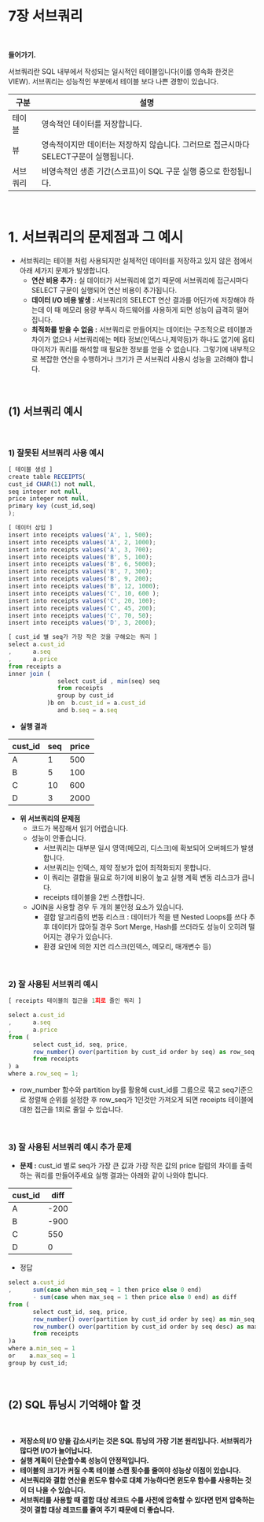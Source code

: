 # 7장 서브쿼리

<br/>

**들어가기.**

서브쿼리란 SQL 내부에서 작성되는 일시적인 테이블입니다(이를 영속화 한것은 VIEW). 서브쿼리는 성능적인 부분에서 테이블 보다 나쁜 경향이 있습니다.

| 구분 | 설명 |
| --- | --- |
| 테이블 | 영속적인 데이터를 저장합니다. |
| 뷰 | 영속적이지만 데이터는 저장하지 않습니다. 그러므로 접근시마다 SELECT구문이 실행됩니다. |
| 서브쿼리 | 비영속적인 생존 기간(스코프)이 SQL 구문 실행 중으로 한정됩니다. |

<br/>

# 1. 서브쿼리의 문제점과 그 예시

- 서브쿼리는 테이블 처럼 사용되지만 실체적인 데이터를 저장하고 있지 않은 점에서 아래 세가지 문제가 발생합니다.
    - **연산 비용 추가 :** 실 데이터가 서브쿼리에 없기 때문에 서브쿼리에 접근시마다 SELECT 구문이 실행되어 연산 비용이 추가됩니다.
    - **데이터 I/O 비용 발생 :** 서브쿼리의 SELECT 연산 결과를 어딘가에 저장해야 하는데 이 때 메모리 용량 부족시 하드웨어를 사용하게 되면 성능이 급격히 떨어 집니다.
    - **최적화를 받을 수 없음 :** 서브쿼리로 만들어지는 데이터는 구조적으로 테이블과 차이가 없으나 서브쿼리에는 메타 정보(인덱스나,제약등)가 하나도 없기에 옵티마이저가 쿼리를 해석할 때 필요한 정보를 얻을 수 없습니다. 그렇기에 내부적으로 복잡한 연산을 수행하거나 크기가 큰 서브쿼리 사용시 성능을 고려해야 합니다.

<br/>

## (1) 서브쿼리 예시

<br/>

### 1) 잘못된 서브쿼리 사용 예시

```jsx
[ 테이블 생성 ]
create table RECEIPTS(
cust_id CHAR(1) not null,
seq integer not null,
price integer not null,
primary key (cust_id,seq)
);

[ 데이터 삽입 ]
insert into receipts values('A', 1, 500);
insert into receipts values('A', 2, 1000);
insert into receipts values('A', 3, 700);
insert into receipts values('B', 5, 100);
insert into receipts values('B', 6, 5000);
insert into receipts values('B', 7, 300);
insert into receipts values('B', 9, 200);
insert into receipts values('B', 12, 1000);
insert into receipts values('C', 10, 600 );
insert into receipts values('C', 20, 100);
insert into receipts values('C', 45, 200);
insert into receipts values('C', 70, 50);
insert into receipts values('D', 3, 2000);

[ cust_id 별 seq가 가장 작은 것을 구해오는 쿼리 ]
select a.cust_id
,      a.seq 
,      a.price
from receipts a
inner join (
              select cust_id , min(seq) seq
              from receipts 
              group by cust_id
           )b on  b.cust_id = a.cust_id
              and b.seq = a.seq
```

- **실행 결과**

| cust_id | seq | price |
| --- | --- | --- |
| A | 1 | 500 |
| B | 5 | 100 |
| C | 10 | 600 |
| D | 3 | 2000 |
- **위 서브쿼리의 문제점**
    - 코드가 복잡해서 읽기 어렵습니다.
    - 성능이 안좋습니다.
        - 서브쿼리는 대부분 일시 영역(메모리, 디스크)에 확보되어 오버헤드가 발생합니다.
        - 서브쿼리는 인덱스, 제약 정보가 없어 최적화되지 못합니다.
        - 이 쿼리는 결합을 필요로 하기에 비용이 높고 실행 계획 변동 리스크가 큽니다.
        - receipts 테이블을 2번 스캔합니다.
    - JOIN을 사용할 경우 두 개의 불안정 요소가 있습니다.
        - 결합 알고리즘의 변동 리스크 : 데이터가 적을 땐 Nested Loops를 쓰다 추후 데이터가 많아질 경우 Sort Merge, Hash를 쓰더라도 성능이 오히려 떨어지는 경우가 있습니다.
        - 환경 요인에 의한 지연 리스크(인덱스, 메모리, 매개변수 등)

<br/>

### 2) 잘 사용된 서브쿼리 예시

```jsx
[ receipts 테이블의 접근을 1회로 줄인 쿼리 ]

select a.cust_id
,      a.seq
,      a.price
from (
       select cust_id, seq, price,
       row_number() over(partition by cust_id order by seq) as row_seq
       from receipts
) a
where a.row_seq = 1;
```

- row_number 함수와 partition by를 활용해 cust_id를 그룹으로 묶고 seq기준으로 정렬해 순위를 설정한 후 row_seq가 1인것만 가져오게 되면 receipts 테이블에 대한 접근을 1회로 줄일 수 있습니다.

<br/>

### 3) 잘 사용된 서브쿼리 예시 추가 문제

- **문제 :** cust_id 별로 seq가 가장 큰 값과 가장 작은 값의 price 컬럼의 차이를 출력하는 쿼리를 만들어주세요 실행 결과는 아래와 같이 나와야 합니다.

| cust_id | diff |
| --- | --- |
| A | -200 |
| B | -900 |
| C | 550 |
| D | 0 |
- 정답

```jsx
select a.cust_id
,      sum(case when min_seq = 1 then price else 0 end)
       - sum(case when max_seq = 1 then price else 0 end) as diff
from (
       select cust_id, seq, price,
       row_number() over(partition by cust_id order by seq) as min_seq,
       row_number() over(partition by cust_id order by seq desc) as max_seq
       from receipts
)a
where a.min_seq = 1
or    a.max_seq = 1
group by cust_id;
```

<br/>

## (2) SQL 튜닝시 기억해야 할 것

<br/>

- **저장소의 I/O 양을 감소시키는 것은 SQL 튜닝의 가장 기본 원리입니다. 서브쿼리가 많다면 I/O가 늘어납니다.**
- **실행 계획이 단순할수록 성능이 안정적입니다.**
- **테이블의 크기가 커질 수록 테이블 스캔 횟수를 줄여야 성능상 이점이 있습니다.**
- **서브쿼리와 결합 연산을 윈도우 함수로 대체 가능하다면 윈도우 함수를 사용하는 것이 더 나을 수 있습니다.**
- **서브쿼리를 사용할 때 결합 대상 레코드 수를 사전에 압축할 수 있다면 먼저 압축하는 것이 결합 대상 레코드를 줄여 주기 때문에 더 좋습니다.**
